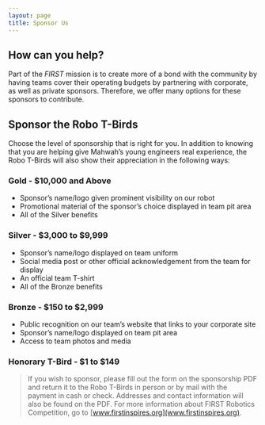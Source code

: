 ```yaml
---
layout: page
title: Sponsor Us
---
```


## How can you help?

Part of the *FIRST* mission is to create more of a bond with the community by having teams cover their operating budgets by partnering with corporate, as well as private sponsors. Therefore, we offer many options for these sponsors to contribute.

## Sponsor the Robo T-Birds

Choose the level of sponsorship that is right for you. In addition to knowing that you are helping give Mahwah’s young engineers real experience, the Robo T-Birds will also show their appreciation in the following ways:

### Gold - $10,000 and Above

- Sponsor’s name/logo given prominent visibility on our robot
- Promotional material of the sponsor’s choice displayed in team pit area
- All of the Silver benefits

### Silver - $3,000 to $9,999

- Sponsor’s name/logo displayed on team uniform
- Social media post or other official acknowledgement from the team for display
- An official team T-shirt
- All of the Bronze benefits

### Bronze - $150 to $2,999

- Public recognition on our team’s website that links to your corporate site
- Sponsor’s name/logo displayed on team pit area
- Access to team photos and media

### Honorary T-Bird - $1 to $149

> If you wish to sponsor, please fill out the form on the sponsorship PDF and return it to the Robo T-Birds in person or by mail with the payment in cash or check. Addresses and contact information will also be found on the PDF. For more information about FIRST Robotics Competition, go to [www.firstinspires.org](www.firstinspires.org).
